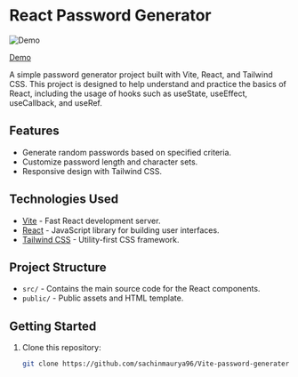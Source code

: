# React Password Generator
![Demo](https://i.postimg.cc/sX2CjWYM/Screenshot-2024-01-08-095348.png)

[Demo](https://vite-password-generater.vercel.app/)

A simple password generator project built with Vite, React, and Tailwind CSS. This project is designed to help understand and practice the basics of React, including the usage of hooks such as useState, useEffect, useCallback, and useRef.


## Features

- Generate random passwords based on specified criteria.
- Customize password length and character sets.
- Responsive design with Tailwind CSS.

## Technologies Used

- [Vite](https://vitejs.dev/) - Fast React development server.
- [React](https://reactjs.org/) - JavaScript library for building user interfaces.
- [Tailwind CSS](https://tailwindcss.com/) - Utility-first CSS framework.

## Project Structure

- `src/` - Contains the main source code for the React components.
- `public/` - Public assets and HTML template.

## Getting Started

1. Clone this repository:

   ```bash
   git clone https://github.com/sachinmaurya96/Vite-password-generater.git
